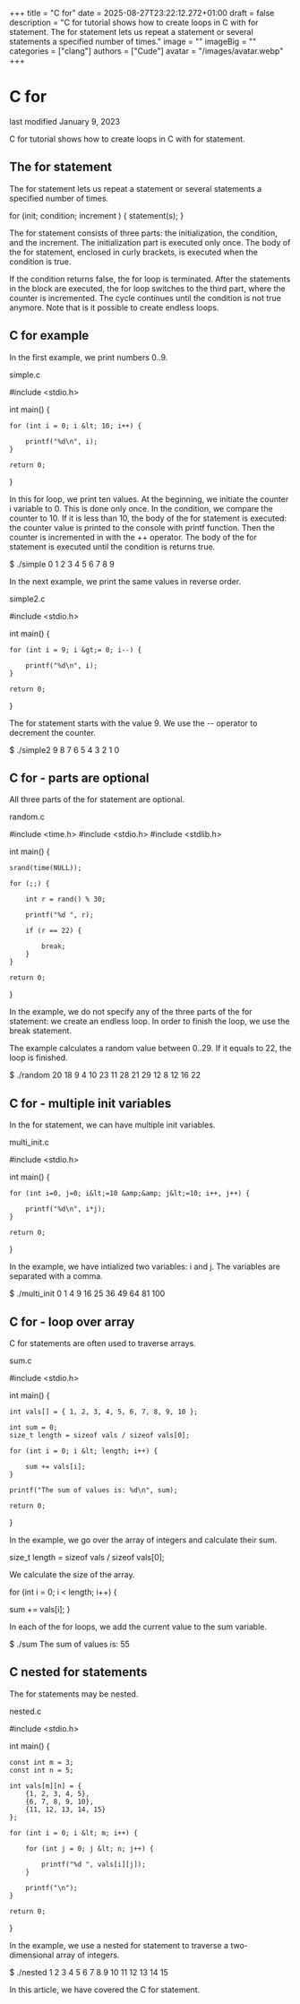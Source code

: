 +++
title = "C for"
date = 2025-08-27T23:22:12.272+01:00
draft = false
description = "C for tutorial shows how to create loops in C with for statement. The for statement lets us repeat a statement or several statements a specified number of times."
image = ""
imageBig = ""
categories = ["clang"]
authors = ["Cude"]
avatar = "/images/avatar.webp"
+++

# C for

last modified January 9, 2023

C for tutorial shows how to create loops in C with for statement.

## The for statement

The for statement lets us repeat a statement or several
statements a specified number of times.

for (init; condition; increment ) {
    statement(s);
}

The for statement consists of three parts: the initialization, the condition,
and the increment. The initialization part is executed only once. The body of
the for statement, enclosed in curly brackets, is executed when the condition is
true.

If the condition returns false, the for loop is terminated. After the statements
in the block are executed, the for loop switches to the third part, where the
counter is incremented. The cycle continues until the condition is not true
anymore. Note that is it possible to create endless loops.

## C for example

In the first example, we print numbers 0..9.

simple.c
  

#include &lt;stdio.h&gt;

int main() {

    for (int i = 0; i &lt; 10; i++) {

        printf("%d\n", i);
    }

    return 0;
}

In this for loop, we print ten values. At the beginning, we initiate the counter
i variable to 0. This is done only once. In the condition, we
compare the counter to 10. If it is less than 10, the body of the for statement
is executed: the counter value is printed to the console with
printf function. Then the counter is incremented in with the
++ operator. The body of the for statement is executed until the
condition is returns true.

$ ./simple
0
1
2
3
4
5
6
7
8
9

In the next example, we print the same values in reverse order.

simple2.c
  

#include &lt;stdio.h&gt;

int main() {

    for (int i = 9; i &gt;= 0; i--) {

        printf("%d\n", i);
    }

    return 0;
}

The for statement starts with the value 9. We use the -- operator
to decrement the counter.

$ ./simple2
9
8
7
6
5
4
3
2
1
0

## C for - parts are optional

All three parts of the for statement are optional.

random.c
  

#include &lt;time.h&gt;
#include &lt;stdio.h&gt;
#include &lt;stdlib.h&gt;

int main() {

    srand(time(NULL));

    for (;;) {

        int r = rand() % 30;

        printf("%d ", r);

        if (r == 22) {

            break;
        }
    }

    return 0;
}

In the example, we do not specify any of the three parts of the for statement:
we create an endless loop. In order to finish the loop, we use the
break statement.

The example calculates a random value between 0..29. If it equals to 22, the
loop is finished.

$ ./random
20 18 9 4 10 23 11 28 21 29 12 8 12 16 22

## C for - multiple init variables

In the for statement, we can have multiple init variables.

multi_init.c
  

#include &lt;stdio.h&gt;

int main() {

    for (int i=0, j=0; i&lt;=10 &amp;&amp; j&lt;=10; i++, j++) {

        printf("%d\n", i*j);
    }

    return 0;
}

In the example, we have intialized two variables: i and
j. The variables are separated with a comma.

$ ./multi_init 
0
1
4
9
16
25
36
49
64
81
100

## C for - loop over array

C for statements are often used to traverse arrays.

sum.c
  

#include &lt;stdio.h&gt;

int main() {

    int vals[] = { 1, 2, 3, 4, 5, 6, 7, 8, 9, 10 };

    int sum = 0;
    size_t length = sizeof vals / sizeof vals[0];

    for (int i = 0; i &lt; length; i++) {

        sum += vals[i];
    }

    printf("The sum of values is: %d\n", sum);

    return 0;
}

In the example, we go over the array of integers and calculate their sum.

size_t length = sizeof vals / sizeof vals[0];

We calculate the size of the array.

for (int i = 0; i &lt; length; i++) {

  sum += vals[i];
}

In each of the for loops, we add the current value to the sum
variable.

$ ./sum
The sum of values is: 55

## C nested for statements

The for statements may be nested.

nested.c
  

#include &lt;stdio.h&gt;

int main() {

    const int m = 3;
    const int n = 5;

    int vals[m][n] = {
        {1, 2, 3, 4, 5},
        {6, 7, 8, 9, 10},
        {11, 12, 13, 14, 15}
    };

    for (int i = 0; i &lt; m; i++) {

        for (int j = 0; j &lt; n; j++) {

            printf("%d ", vals[i][j]);
        }

        printf("\n");
    }

    return 0;
}

In the example, we use a nested for statement to traverse a two-dimensional 
array of integers.

$ ./nested
1 2 3 4 5
6 7 8 9 10
11 12 13 14 15

In this article, we have covered the C for statement.